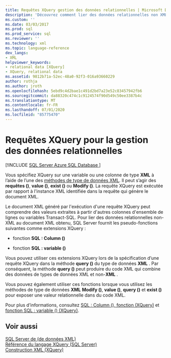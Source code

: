 ```yaml
---
title: Requêtes XQuery gestion des données relationnelles | Microsoft Docs
description: 'Découvrez comment lier des données relationnelles non XML à XML à l’aide des extensions XQuery SQL : Column () et SQL : variable ().'
ms.custom: ''
ms.date: 03/03/2017
ms.prod: sql
ms.prod_service: sql
ms.reviewer: ''
ms.technology: xml
ms.topic: language-reference
dev_langs:
- XML
helpviewer_keywords:
- relational data [XQuery]
- XQuery, relational data
ms.assetid: 9812b71a-52ec-48a0-92f3-016a93660229
author: rothja
ms.author: jroth
ms.openlocfilehash: 5ebd9c4d2bae1c491d2bd7a23e52c83457942fb6
ms.sourcegitcommit: da88320c474c1c9124574f90d549c50ee3387b4c
ms.translationtype: MT
ms.contentlocale: fr-FR
ms.lasthandoff: 07/01/2020
ms.locfileid: "85775470"
---
```

# <a name="xqueries-handling-relational-data"></a>Requêtes XQuery pour la gestion des données relationnelles
[!INCLUDE [SQL Server Azure SQL Database ](../includes/applies-to-version/sqlserver.md)]

  Vous spécifiez XQuery sur une variable ou une colonne de type **XML** à l’aide de l’une des [méthodes de type de données XML](../t-sql/xml/xml-data-type-methods.md). Il peut s’agir des **requêtes ()**, **value ()**, **exist ()** ou **Modify ()**. La requête XQuery est exécutée par rapport à l'instance XML identifiée dans la requête qui génère le document XML.  
  
 Le document XML généré par l'exécution d'une requête XQuery peut comprendre des valeurs extraites à partir d'autres colonnes d'ensemble de lignes ou variables Transact-SQL. Pour lier des données relationnelles non-XML au document XML obtenu, SQL Server fournit les pseudo-fonctions suivantes comme extensions XQuery :  
  
-   fonction **SQL : Column ()**  
  
-   fonction **SQL : variable ()**  
  
 Vous pouvez utiliser ces extensions XQuery lors de la spécification d’une requête XQuery dans la méthode **query ()** du type de données **XML** . Par conséquent, la méthode **query ()** peut produire du code XML qui combine des données de types de données XML et non-**XML** .  
  
 Vous pouvez également utiliser ces fonctions lorsque vous utilisez les méthodes de type de données **XML** **Modify ()**, **value ()**, **query ()** et **exist ()** pour exposer une valeur relationnelle dans du code XML.  
  
 Pour plus d’informations, consultez [SQL : Column (), fonction (XQuery)](../xquery/xquery-extension-functions-sql-column.md) et [fonction SQL : variable () (XQuery)](../xquery/xquery-extension-functions-sql-variable.md).  
  
## <a name="see-also"></a>Voir aussi  
 [SQL Server de &#40;de données XML&#41;](../relational-databases/xml/xml-data-sql-server.md)   
 [Référence du langage XQuery &#40;SQL Server&#41;](../xquery/xquery-language-reference-sql-server.md)   
 [Construction XML &#40;XQuery&#41;](../xquery/xml-construction-xquery.md)  
  
  
